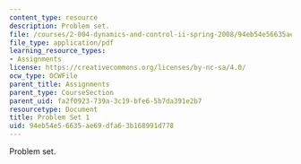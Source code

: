 ```yaml
---
content_type: resource
description: Problem set.
file: /courses/2-004-dynamics-and-control-ii-spring-2008/94eb54e56635ae69dfa63b168991d778_ps1.pdf
file_type: application/pdf
learning_resource_types:
- Assignments
license: https://creativecommons.org/licenses/by-nc-sa/4.0/
ocw_type: OCWFile
parent_title: Assignments
parent_type: CourseSection
parent_uid: fa2f0923-739a-3c19-bfe6-5b7da391e2b7
resourcetype: Document
title: Problem Set 1
uid: 94eb54e5-6635-ae69-dfa6-3b168991d778
---
```

Problem set.